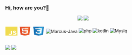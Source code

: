 ### Hi, how are you?👋

<!--
**omarcus212/omarcus212** is a ✨ _special_ ✨ repository because its `README.md` (this file) appears on your GitHub profile.

Here are some ideas to get you started:

- 🔭 I’m currently working on ...
- 🌱 I’m currently learning ...
- 👯 I’m looking to collaborate on ...
- 🤔 I’m looking for help with ...
- 💬 Ask me about ...
- 📫 How to reach me: ...
- 😄 Pronouns: ...
- ⚡ Fun fact: ...
-->

<div align="center">
  <a https://github.com/omarcus212?tab=repositories">
  <img height="180em" src="https://github-readme-stats.vercel.app/api?username=omarcus212&show_icons=false&theme=white&include_all_commits=true&count_private=true"/>
  <img height="180em" src="https://github-readme-stats.vercel.app/api/top-langs/?username=omarcus212&layout=compact&langs_count=7&theme=blue"/>
</div>

  <div style="display: inline_block"><br>
  <img align="center" alt="Marcus-Js" height="30" width="40" src="https://raw.githubusercontent.com/devicons/devicon/master/icons/javascript/javascript-plain.svg">
  <img align="center" alt="Marcus-HTML" height="30" width="40" src="https://raw.githubusercontent.com/devicons/devicon/master/icons/html5/html5-original.svg">
  <img align="center" alt="Marcus-CSS" height="30" width="40" src="https://raw.githubusercontent.com/devicons/devicon/master/icons/css3/css3-original.svg">
  <img align="center" alt="Marcus-Java"  height="30" width="40" src="https://dev.java/assets/images/java-logo-vert-blk.png">
    <img align="end" alt="php" height="30" width="40" src="https://kinsta.com/wp-content/uploads/2018/05/what-is-php-3-1.png">  
     <img align="end" alt="kotlin" height="30" width="40" src="https://dkrn4sk0rn31v.cloudfront.net/uploads/2017/08/kotlin-a-nova-linguagem-oficial-para-desenvolvimento-android.png"> 
      <img aling="end" alt="Myslq" height="30" width="40" src="https://www.iped.com.br/img/cursos/56207.jpg">                                                                
</div>

 ##
 
 <div> 
  <a href = "https://mail.google.com/mail/u/0/?tab=rm&ogbl#inbox"><img src="https://img.shields.io/badge/-Gmail-%23333?style=for-the-badge&logo=gmail&logoColor=white" target="_blank"></a>
  <a href="https://www.linkedin.com/in/marcus-vinnicius-524aa1206/" target="_blank"><img src="https://img.shields.io/badge/-LinkedIn-%230077B5?style=for-the-badge&logo=linkedin&logoColor=white" target="_blank"></a> 
 
  
 </div>
